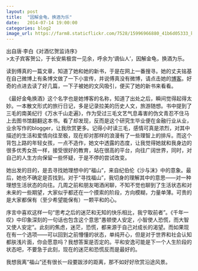 ```yaml
---
layout: post
title:  "因解金龟，换酒为乐"
date:   2014-07-14 19:00:00
categories: blog2
image_url: https://farm8.staticflickr.com/7528/15996966880_41b6d05333_k.jpg"
---
```


<figcaption>
出自唐·李白《对酒忆贺监诗序》
</figcaption>
>太子宾客贺公，于长安紫极宫一见余，呼余为‘谪仙人’，因解金龟，换酒为乐。

读到傅真的一篇文章，知道了她和她的新书，于是在网上一番搜寻。她的丈夫铭基在自己微博上有条博文做了一下小宣传，并说傅真没有微博，请点击她的[博客](http://fz0512.com/)。好奇的点进去读了好几篇，一下子被她的文风吸引，便买了她的新书来看看。

《最好金龟换酒》这个名字也是她博客的名称，知道了出处之后，瞬间觉得起得太妙。一本散文形式的旅行日记，多是记录拉美的历史人文，旅游随想。书中提到了三毛的南美纪行《万水千山走遍》，作为受过三毛文艺气息毒害的伪文青忍不住马上去图书馆翻翻这本书。看了却发现，反而是这个研究生毕业便在金融行业从业，业余写作的blogger，让我欣赏更多。记得小时读三毛，感情可真是浓烈，对其中描述的生活和爱情向往至极，现在却对那样的浪漫有了一些理智上的排斥。而这个背包上路的年轻女孩，一点不造作，她文中透露的态度，让我觉得她就和我身边的很多优秀女孩一样，接受很好的教育，站在很高的平台，向往广阔世界，同时，对自己的人生方向保留一些怀疑，于是不停的尝试改变。

她出发的目的，是去寻找她理想中的“福山”，来自纪伯伦《沙与沫》中的意象。最后，她也不确定是否找到。对于“寻找福山”，我切身的理解其中的意思——对一种理想生活状态的向往。几周之前和朋友喝酒闲聊，不知不觉也聊到了生活状态和对未来的一些期望，大家似乎都还在一个摸索的阶段，方向模糊，力量单薄。可贵的是大家都保有（至少希望能保有）一颗平和的心。

序言中喜欢这样一句“思考之后的迷茫和无知的快乐相比，我宁取前者”。《千年一叹》中印象深刻的一句话也包含这个意思”愚顿使人安定，小智使人恐慌，而大智又使人安定”。此刻的焦虑，迷茫，恐慌，都来源于自己对成长的渴望。而如果现在有一个选项——可以回到之前懵懂的状态，单纯开心，但是对于世界和社会认知都肤浅片面，你会愿意吗？我想答案是否定的。平和安逸可能是下一个人生阶段的状态吧，不要急于此刻，现在的迷茫和恐慌反而是最好的。

我想我离“福山”还有很长一段要跋涉的距离，那不如好好欣赏沿途风景。